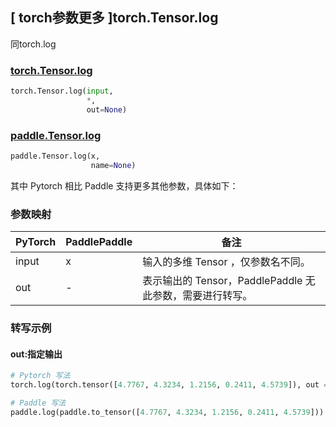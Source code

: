 ## [ torch参数更多 ]torch.Tensor.log

同torch.log

### [torch.Tensor.log](https://pytorch.org/docs/stable/generated/torch.Tensor.log.html)

```python
torch.Tensor.log(input, 
                 *, 
                 out=None)
```

### [paddle.Tensor.log](https://www.paddlepaddle.org.cn/documentation/docs/zh/api/paddle/log_cn.html#log)

```python
paddle.Tensor.log(x, 
                  name=None)
```

其中 Pytorch 相比 Paddle 支持更多其他参数，具体如下：

### 参数映射

| PyTorch | PaddlePaddle | 备注                                                     |
| ------- | ------------ | -------------------------------------------------------- |
| input   | x            | 输入的多维 Tensor ，仅参数名不同。                       |
| out     | -            | 表示输出的 Tensor，PaddlePaddle 无此参数，需要进行转写。 |


### 转写示例

#### out:指定输出

```python
# Pytorch 写法
torch.log(torch.tensor([4.7767, 4.3234, 1.2156, 0.2411, 4.5739]), out = y)

# Paddle 写法
paddle.log(paddle.to_tensor([4.7767, 4.3234, 1.2156, 0.2411, 4.5739]))
```